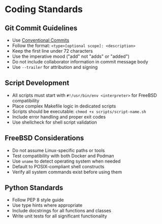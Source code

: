 # Coding Standards

## Git Commit Guidelines

- Use [Conventional Commits](https://www.conventionalcommits.org/)
- Follow the format: `<type>[optional scope]: <description>`
- Keep the first line under 72 characters
- Use the imperative mood ("add" not "adds" or "added")
- Do not include collaborator information in commit message body
- Use `--trailer` for attribution and signing

## Script Development

- All scripts must start with `#!/usr/bin/env <interpreter>` for FreeBSD compatibility
- Place complex Makefile logic in dedicated scripts
- Scripts should be executable: `chmod +x scripts/script-name.sh`
- Include error handling and proper exit codes
- Use shellcheck for shell script validation

## FreeBSD Considerations

- Do not assume Linux-specific paths or tools
- Test compatibility with both Docker and Podman
- Use `uname` to detect operating system when needed
- Default to POSIX-compliant shell constructs
- Verify all system commands exist before using them

## Python Standards

- Follow PEP 8 style guide
- Use type hints where appropriate
- Include docstrings for all functions and classes
- Write unit tests for all significant functionality
